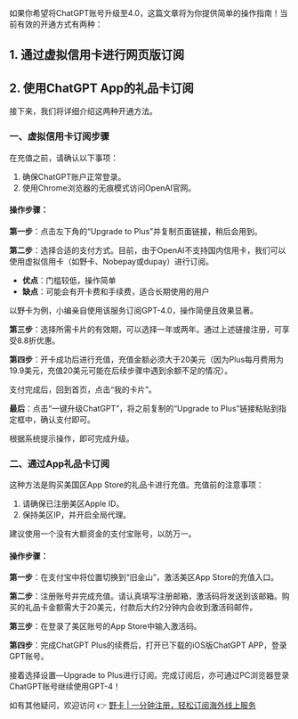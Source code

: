 如果你希望将ChatGPT账号升级至4.0，这篇文章将为你提供简单的操作指南！当前有效的开通方式有两种：

## 1. 通过虚拟信用卡进行网页版订阅

## 2. 使用ChatGPT App的礼品卡订阅

接下来，我们将详细介绍这两种开通方法。

### 一、虚拟信用卡订阅步骤

在充值之前，请确认以下事项：

1. 确保ChatGPT账户正常登录。
2. 使用Chrome浏览器的无痕模式访问OpenAI官网。

#### 操作步骤：

**第一步**：点击左下角的“Upgrade to Plus”并复制页面链接，稍后会用到。

**第二步**：选择合适的支付方式。目前，由于OpenAI不支持国内信用卡，我们可以使用虚拟信用卡（如野卡、Nobepay或dupay）进行订阅。

- **优点**：门槛较低，操作简单
- **缺点**：可能会有开卡费和手续费，适合长期使用的用户

以野卡为例，小编亲自使用该服务订阅GPT-4.0，操作简便且效果显著。

**第三步**：选择所需卡片的有效期，可以选择一年或两年。通过上述链接注册，可享受8.8折优惠。

**第四步**：开卡成功后进行充值，充值金额必须大于20美元（因为Plus每月费用为19.9美元，充值20美元可能在后续步骤中遇到余额不足的情况）。

支付完成后，回到首页，点击“我的卡片”。

**最后**：点击“一键升级ChatGPT”，将之前复制的“Upgrade to Plus”链接粘贴到指定框中，确认支付即可。

根据系统提示操作，即可完成升级。

### 二、通过App礼品卡订阅

这种方法是购买美国区App Store的礼品卡进行充值。充值前的注意事项：

1. 请确保已注册美区Apple ID。
2. 保持美区IP，并开启全局代理。

建议使用一个没有大额资金的支付宝账号，以防万一。

#### 操作步骤：

**第一步**：在支付宝中将位置切换到“旧金山”，激活美区App Store的充值入口。

**第二步**：注册账号并完成充值。请认真填写注册邮箱，激活码将发送到该邮箱。购买的礼品卡金额需大于20美元，付款后大约2分钟内会收到激活码邮件。

**第三步**：在登录了美区账号的App Store中输入激活码。

**第四步**：完成ChatGPT Plus的续费后，打开已下载的iOS版ChatGPT APP，登录GPT账号。

接着选择设置—Upgrade to Plus进行订阅。完成订阅后，亦可通过PC浏览器登录ChatGPT账号继续使用GPT-4！

如有其他疑问，欢迎访问 👉 [野卡 | 一分钟注册，轻松订阅海外线上服务](https://bit.ly/bewildcard)